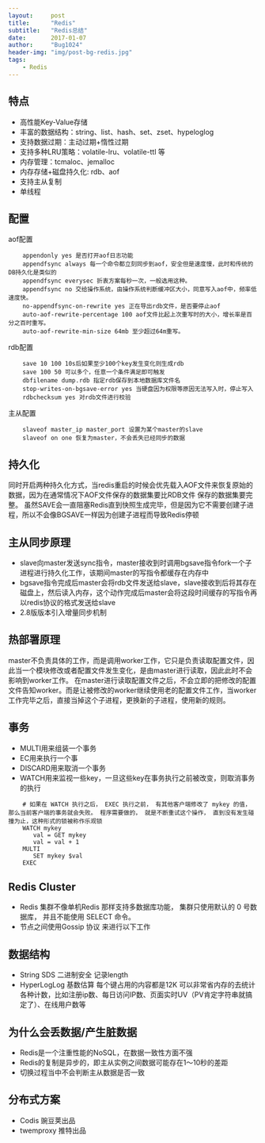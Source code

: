 ```yaml
---
layout:     post
title:      "Redis"
subtitle:   "Redis总结"
date:       2017-01-07
author:     "Bug1024"
header-img: "img/post-bg-redis.jpg"
tags:
    - Redis
---
```


## 特点
 - 高性能Key-Value存储
 - 丰富的数据结构：string、list、hash、set、zset、hypeloglog
 - 支持数据过期：主动过期+惰性过期
 - 支持多种LRU策略：volatile-lru、volatile-ttl 等
 - 内存管理：tcmaloc、jemalloc
 - 内存存储+磁盘持久化: rdb、aof
 - 支持主从复制
 - 单线程

## 配置

aof配置
```
    appendonly yes 是否打开aof日志功能
    appendfsync always 每一个命令都立刻同步到aof，安全但是速度慢，此时和传统的DB持久化是类似的
    appendfsync everysec 折衷方案每秒一次，一般选用这种。
    appendfsync no 交给操作系统，由操作系统判断缓冲区大小，同意写入aof中，频率低速度快。
    no-appendfsync-on-rewrite yes 正在导出rdb文件，是否要停止aof
    auto-aof-rewrite-percentage 100 aof文件比起上次重写时的大小，增长率是百分之百时重写。
    auto-aof-rewrite-min-size 64mb 至少超过64m重写。

```
rdb配置
```
    save 10 100 10s后如果至少100个key发生变化则生成rdb
    save 100 50 可以多个，任意一个条件满足即可触发
    dbfilename dump.rdb 指定rdb保存到本地数据库文件名
    stop-writes-on-bgsave-error yes 当硬盘因为权限等原因无法写入时，停止写入
    rdbchecksum yes 对rdb文件进行校验

```
主从配置
```
    slaveof master_ip master_port 设置为某个master的slave
    slaveof on one 恢复为master，不会丢失已经同步的数据
```

## 持久化
同时开启两种持久化方式，当redis重启的时候会优先载入AOF文件来恢复原始的数据，因为在通常情况下AOF文件保存的数据集要比RDB文件
保存的数据集要完整。
虽然SAVE会一直阻塞Redis直到快照生成完毕，但是因为它不需要创建子进程，所以不会像BGSAVE一样因为创建子进程而导致Redis停顿

## 主从同步原理
 - slave向master发送sync指令，master接收到时调用bgsave指令fork一个子进程进行持久化工作，该期间master的写指令都缓存在内存中
 - bgsave指令完成后master会将rdb文件发送给slave，slave接收到后将其存在磁盘上，然后读入内存，这个动作完成后master会将这段时间缓存的写指令再以redis协议的格式发送给slave
 - 2.8版版本引入增量同步机制

## 热部署原理
master不负责具体的工作，而是调用worker工作，它只是负责读取配置文件，因此当一个模块修改或者配置文件发生变化，是由master进行读取，因此此时不会影响到worker工作。
在master进行读取配置文件之后，不会立即的把修改的配置文件告知worker。而是让被修改的worker继续使用老的配置文件工作，当worker工作完毕之后，直接当掉这个子进程，更换新的子进程，使用新的规则。

## 事务
 - MULTI用来组装一个事务
 - EC用来执行一个事
 - DISCARD用来取消一个事务
 - WATCH用来监视一些key，一旦这些key在事务执行之前被改变，则取消事务的执行
```
    # 如果在 WATCH 执行之后， EXEC 执行之前， 有其他客户端修改了 mykey 的值， 那么当前客户端的事务就会失败。 程序需要做的， 就是不断重试这个操作， 直到没有发生碰撞为止，这种形式的锁被称作乐观锁
    WATCH mykey
       val = GET mykey
       val = val + 1
    MULTI
       SET mykey $val
    EXEC
```

## Redis Cluster
 - Redis 集群不像单机Redis 那样支持多数据库功能， 集群只使用默认的 0 号数据库， 并且不能使用 SELECT 命令。
 - 节点之间使用Gossip 协议 来进行以下工作

## 数据结构
 - String SDS 二进制安全 记录length
 - HyperLogLog 基数估算 每个键占用的内容都是12K 可以非常省内存的去统计各种计数，比如注册ip数、每日访问IP数、页面实时UV（PV肯定字符串就搞定了）、在线用户数等

## 为什么会丢数据/产生脏数据
 - Redis是一个注重性能的NoSQL，在数据一致性方面不强
 - Redis的复制是异步的，即主从实例之间数据可能存在1～10秒的差距
 - 切换过程当中不会判断主从数据是否一致

## 分布式方案
 - Codis 豌豆荚出品
 - twemproxy 推特出品


